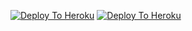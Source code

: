 
[![Deploy To Heroku](https://graph.org/file/826b0a2fc82db8328a113.png)](https://heroku.com/deploy?template=https://github.com/Pavan6264a/BK-OP-TOM)
[![Deploy To Heroku](https://graph.org/file/826b0a2fc82db8328a113.png)](https://heroku.com/deploy?template=https://github.com/Pavan6264a/BK-OP-TOM)
